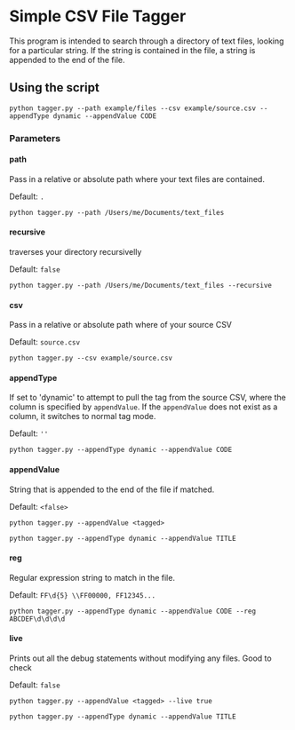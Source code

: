# Simple CSV File Tagger

This program is intended to search through a directory of text files, looking for a particular string. If the string is contained in the file, a string is appended to the end of the file.

## Using the script

`python tagger.py --path example/files --csv example/source.csv --appendType dynamic --appendValue CODE`

### Parameters

#### path

Pass in a relative or absolute path where your text files are contained. 

Default: `.`

`python tagger.py --path /Users/me/Documents/text_files`

#### recursive

traverses your directory recursivelly

Default: `false`

`python tagger.py --path /Users/me/Documents/text_files --recursive`

#### csv

Pass in a relative or absolute path where of your source CSV

Default: `source.csv`

`python tagger.py --csv example/source.csv`

#### appendType

If set to 'dynamic' to attempt to pull the tag from the source CSV, where the column is specified by `appendValue`. If the `appendValue` does not exist as a column, it switches to normal tag mode.

Default: `''`

`python tagger.py --appendType dynamic --appendValue CODE`

#### appendValue

String that is appended to the end of the file if matched. 

Default: `<false>`

`python tagger.py --appendValue <tagged>`

`python tagger.py --appendType dynamic --appendValue TITLE`

#### reg

Regular expression string to match in the file. 

Default: `FF\d{5} \\FF00000, FF12345...`

`python tagger.py --appendType dynamic --appendValue CODE --reg ABCDEF\d\d\d\d`

#### live

Prints out all the debug statements without modifying any files. Good to check 

Default: `false`

`python tagger.py --appendValue <tagged> --live true`

`python tagger.py --appendType dynamic --appendValue TITLE`